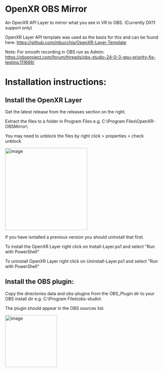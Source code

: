 # OpenXR OBS Mirror

An OpenXR API Layer to mirror what you see in VR to OBS. (Currently DX11 support only)

OpenXR Layer API template was used as the basis for this and can be found here:
https://github.com/mbucchia/OpenXR-Layer-Template

Note: For smooth recording in OBS run as Admin:
https://obsproject.com/forum/threads/obs-studio-24-0-3-gpu-priority-fix-testing.111669/

# Installation instructions:

## Install the OpenXR Layer
Get the latest release from the releases section on the right.

Extract the files to a folder in Program Files e.g. C:\Program Files\OpenXR-OBSMirror\

You may need to unblock the files by right click > properties > check unblock

<img width="269" alt="image" src="https://user-images.githubusercontent.com/2940221/210623325-e47bb303-e3d0-427a-abaa-845a2fd116eb.png">

If you have isntalled a previous version you should uninstall that first.

To install the OpenXR Layer right click on Install-Layer.ps1 and select "Run with PowerShell"

To uninstall OpenXR Layer right click on Uninstall-Layer.ps1 and select "Run with PowerShell"


## Install the OBS plugin:
Copy the directories data and obs-plugins from the OBS_Plugin dir to your OBS install dir e.g. C:\Program Files\obs-studio\

The plugin should appear in the OBS sources list:

<img width="170" alt="image" src="https://user-images.githubusercontent.com/2940221/210623787-e66728e4-c92d-476e-9ad3-82028c0d2a1c.png">
